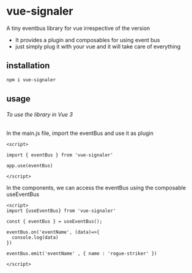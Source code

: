 # vue-signaler

A tiny eventbus library for vue irrespective of the version

- It provides a plugin and composables for using event bus
- just simply plug it with your vue and it will take care of everything

## installation 
```sh
npm i vue-signaler
```

## usage

###### To use the library in Vue 3

In the main.js file, import the eventBus and use it as plugin

```vue
<script>

import { eventBus } from 'vue-signaler'

app.use(eventBus)

</script>
```

In the components, we can access the eventBus using the composable
useEventBus

```vue
<script>
import {useEventBus} from 'vue-signaler'

const { eventBus } = useEventBus();

eventBus.on('eventName', (data)=>{
  console.log(data)
})

eventBus.emit('eventName' , { name : 'rogue-striker' })

</script>
```
